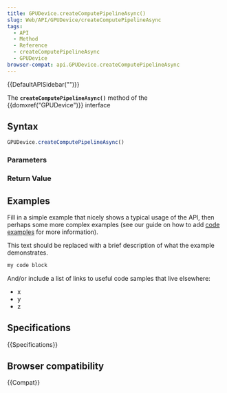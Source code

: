 ```yaml
---
title: GPUDevice.createComputePipelineAsync()
slug: Web/API/GPUDevice/createComputePipelineAsync
tags:
  - API
  - Method
  - Reference
  - createComputePipelineAsync
  - GPUDevice
browser-compat: api.GPUDevice.createComputePipelineAsync
---
```

{{DefaultAPISidebar("")}}

The **`createComputePipelineAsync()`** method of the {{domxref("GPUDevice")}} interface 

## Syntax

```js
GPUDevice.createComputePipelineAsync()
```

### Parameters



### Return Value



## Examples

Fill in a simple example that nicely shows a typical usage of the API, then perhaps some more complex examples (see our guide on how to add [code examples](/en-US/docs/MDN/Contribute/Structures/Code_examples) for more information).

This text should be replaced with a brief description of what the example demonstrates.

```js
my code block
```

And/or include a list of links to useful code samples that live elsewhere:

*   x
*   y
*   z

## Specifications

{{Specifications}}

## Browser compatibility

{{Compat}}

